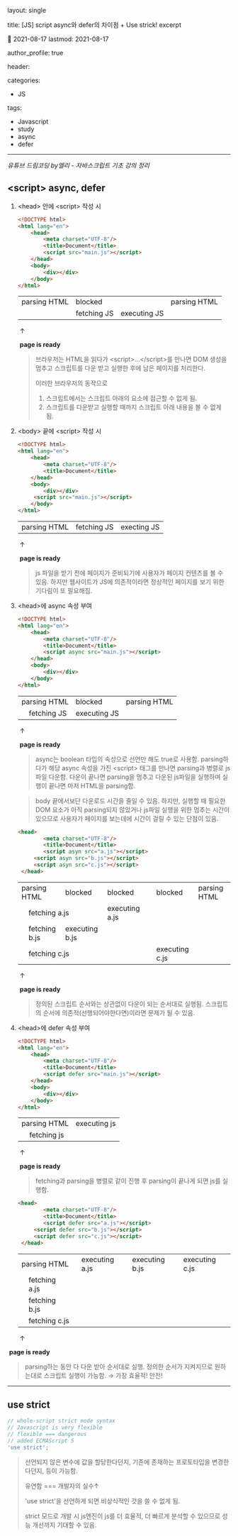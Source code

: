 layout: single

title: [JS] script async와 defer의 차이점 + Use strick!
excerpt

:date: 2021-08-17
lastmod: 2021-08-17

author_profile: true

header:

categories: 
  - JS

tags: 
   - Javascript
   - study
   - async
   - defer

---

*유튜브 드림코딩 by엘리 - 자바스크립트 기초 강의 정리*



## \<script> async, defer



1. \<head> 안에 \<script> 작성 시

   ```html
   <!DOCTYPE html>
   <html lang="en">
       <head>
           <meta charset="UTF-8"/>
           <title>Document</title>
           <script src="main.js"></script>
       </head>
       <body>
           <div></div>
       </body>
   </html>
   ```

   <table>
       <tr>
       	<td rowspan=>parsing HTML</td>
           <td colspan="2">blocked</td>
           <td rowspan=>parsing HTML</td>
       </tr>
       <tr>
           <td> </td>
           <td>fetching JS</td>
           <td>executing JS</td>
           <td> </td>
       </tr>
   </table>

   ​                                                                                                                                                                                                                ↑ 

   ​					                                                          	                                                                                                     	**page is ready**

   

   > 브라우저는 HTML을 읽다가 \<script>...\</script>를 만나면 DOM 생성을 멈추고 
   > 스크립트를 다운 받고 실행한 후에 남은 페이지를 처리한다. 
   >
   > 이러한 브라우저의 동작으로
   >
   > 1. 스크립트에서는 스크립트 아래의 요소에 접근할 수 없게 됨.
   > 2. 스크립트를 다운받고 실행할 때까지 스크립트 아래 내용을 볼 수 없게 됨.

   
   

2. \<body> 끝에 \<script> 작성 시

   ```html
   <!DOCTYPE html>
   <html lang="en">
       <head>
           <meta charset="UTF-8"/>
           <title>Document</title>
       </head>
       <body>
           <div></div>
       	<script src="main.js"></script>
       </body>
   </html>
   ```

   <table>
       <tr>
       	<td rowspan="2">parsing HTML</td>
           <td>fetching JS</td>
           <td>execting JS</td>
       </tr>
   </table>

   ​                                                                              ↑ 

   ​						 	                                       **page is ready**

   

   > js 파일을 받기 전에 페이지가 준비되기에 사용자가 페이지 컨텐츠를 볼 수 있음. 
   > 하지만 웹사이트가 JS에 의존적이라면 정상적인 페이지를 보기 위한 기다림이 또 필요해짐.

   
   

3. \<head>에 async 속성 부여

   ```html
   <!DOCTYPE html>
   <html lang="en">
       <head>
           <meta charset="UTF-8"/>
           <title>Document</title>
           <script async src="main.js"></script>
       </head>
       <body>
           <div></div>
       </body>
   </html>
   ```

   <table>
       <tr>
       	<td colspan="2">parsing HTML</td>
           <td>blocked</td>
           <td colspan="2">parsing HTML</td>
       </tr>
       <tr>
       	<td> </td>
           <td>fetching JS</td>
           <td>executing JS</td>
           <td colspan="2"> </td>
       </tr>
   </table>

   ​                                                                                                                                                                                                                ↑ 

   ​					                                                          	                                                                                                     	**page is ready**

   

   > async는 boolean 타입의 속성으로 선언만 해도  true로 사용함. 
   > parsing하다가 해당 async 속성을 가진 \<script> 태그를 만나면 parsing과 병렬로 js파일 다운함. 
   > 다운이 끝나면 parsing을 멈추고 다운된 js파일을 실행하며 실행이 끝나면 마저 HTML을 parsing함.

   

   > body 끝에서보단 다운로드 시간을 줄일 수 있음. 
   > 하지만, 실행할 때 필요한 DOM 요소가 아직 parsing되지 않았거나 js파일 실행을 위한 멈추는 시간이 있으므로 
   > 사용자가 페이지를 보는데에 시간이 걸릴 수 있는 단점이 있음.

   
   

   ```HTML
   <head>
           <meta charset="UTF-8"/>
           <title>Document</title>
           <script asyn src="a.js"></script>
       	<script asyn src="b.js"></script>
       	<script asyn src="c.js"></script>
    </head>
   ```

   

   <table>
       <tr>
       	<td colspan="2">parsing HTML</td>
           <td>blocked</td>
           <td>blocked</td>
           <td> </td>
           <td>blocked</td>
           <td>parsing HTML</td>
       </tr>
       <tr>
       	<td> </td>
           <td colspan="2">fetching a.js</td>
           <td>executing a.js</td>
           <td colspan="3"></td>
       </tr>
       <tr>
       	<td> </td>
           <td>fetching b.js</td>
           <td>executing b.js</td>
           <td colspan="4"></td>
       </tr>
       <tr>
       	<td> </td>
           <td colspan="4">fetching c.js</td>
           <td>executing c.js</td>
           <td> </td>
       </tr>
   </table>

   ​                                                                                                                                                                                                                ↑ 

   ​					                                                          	 	                                                                                                	**page is ready**

   

   > 정의된 스크립트 순서와는 상관없이 다운이 되는 순서대로 실행됨. 
   > 스크립트의 순서에 의존적(선행되어야한다면)이라면 문제가 될 수 있음.

   

   

4. \<head>에 defer 속성 부여

   ```html
   <!DOCTYPE html>
   <html lang="en">
       <head>
           <meta charset="UTF-8"/>
           <title>Document</title>
           <script defer src="main.js"></script>
       </head>
       <body>
           <div></div>
       </body>
   </html>
   ```

   <table>
       <tr>
           <td colspan="4">parsing HTML</td>
           <td>executing js</td>
       </tr>
       <tr>
       	<td></td>
           <td>fetching js</td>
           <td colspan="3"></td>
       </tr>
   </table>

   ​                                                                                                             ↑ 

   ​					                                                                               **page is ready**

   

   > fetching과 parsing을 병렬로 같이 진행 후 parsing이 끝나게 되면 js를 실행함. 

   
   

   ```html
   <head>
           <meta charset="UTF-8"/>
           <title>Document</title>
           <script defer src="a.js"></script>
       	<script defer src="b.js"></script>
       	<script defer src="c.js"></script>
    </head>
   ```

   <table>
       <tr>
       	<td colspan="5">parsing HTML</td>
           <td>executing a.js</td>
           <td>executing b.js</td>
           <td>executing c.js</td>
       </tr>
       <tr>
           <td></td>
           <td colspan="2">fetching a.js</td>
           <td colspan="2"></td>
           <td colspan="3"></td>
       </tr>
       <tr>
       	<td></td>
           <td>fetching b.js</td>
           <td colspan="3"></td>
           <td colspan="3"></td>
       </tr>
       <tr>
       	<td></td>
           <td colspan="4">fetching c.js</td>
           <td colspan="3"></td>
       </tr>
   </table>

   ​															↑ 

​					                                    **page is ready**

> parsing하는 동안 다 다운 받아 순서대로 실행. 
> 정의한 순서가 지켜지므로 원하는대로 스크립트 실행이 가능함. → 가장 효율적! 안전!



---



## use strict



```javascript
// whole-script strict mode syntax
// Javascript is very flexible
// flexible === dangerous
// added ECMAScript 5
'use strict';
```

> 선언되지 않은 변수에 값을 할당한다던지, 
> 기존에  존재하는 프로토타입을 변경한다던지, 등이 가능함.
>
> 유연함 === 개발자의 실수↑
>
> 'use strict'을 선언하게 되면 비상식적인 것을 쓸 수 없게 됨.
>
> strict 모드로 개발 시 js엔진이 js를 더 효율적, 더 빠르게 분석할 수 있으므로 성능 개선까지 기대할 수 있음.

